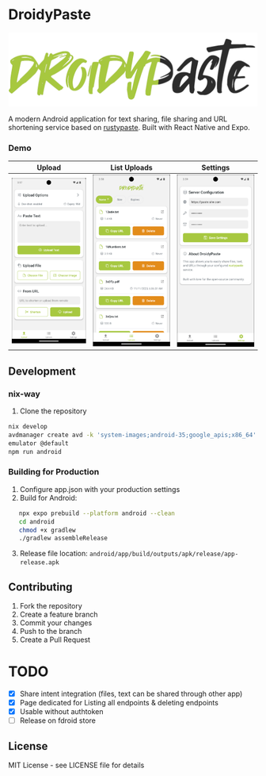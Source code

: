 # DroidyPaste

![splash](/assets/images/splash.png)

A modern Android application for text sharing, file sharing and URL shortening service based on [rustypaste](https://github.com/orhun/rustypaste). Built with React Native and Expo.


### Demo

| Upload | List Uploads | Settings |
|:---------:|:------------:|:------------:|
| ![Upload page](assets/0.png) | ![Uploads page](assets/1.png)  | ![Setting page](assets/2.png) |

## Development

### nix-way
1. Clone the repository
```bash
nix develop
avdmanager create avd -k 'system-images;android-35;google_apis;x86_64' -n default --device "pixel_6"
emulator @default
npm run android
```

### Building for Production

1. Configure app.json with your production settings
2. Build for Android:
```bash
   npx expo prebuild --platform android --clean
   cd android
   chmod +x gradlew
   ./gradlew assembleRelease
```
3. Release file location: `android/app/build/outputs/apk/release/app-release.apk`

## Contributing

1. Fork the repository
2. Create a feature branch
3. Commit your changes
4. Push to the branch
5. Create a Pull Request

# TODO

- [x] Share intent integration (files, text can be shared through other app)
- [x] Page dedicated for Listing all endpoints & deleting endpoints
- [x] Usable without authtoken
- [ ] Release on fdroid store

## License

MIT License - see LICENSE file for details
